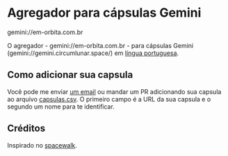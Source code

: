 # Agregador para cápsulas Gemini

gemini://em-orbita.com.br

O agregador - gemini://em-orbita.com.br - para cápsulas Gemini (gemini://gemini.circumlunar.space/) em [língua portuguesa](https://pt.wikipedia.org/wiki/L%C3%ADngua_portuguesa).

## Como adicionar sua capsula

Você pode me enviar [um email](mailto:contato@em-orbita.com.br) ou mandar um PR adicionando sua capsula ao arquivo [capsulas.csv](https://github.com/rodolphoeck/em-orbita/blob/master/capsulas.csv). O primeiro campo é a URL da sua capsula e o segundo um nome para te identificar.

## Créditos

Inspirado no [spacewalk](https://tildegit.org/sloum/spacewalk).
